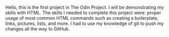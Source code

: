 Hello, this is the first project in The Odin Project. I will be demonstrating my skills with HTML. The skills I needed to complete this project were: proper usage of most common HTML commands such as creating a boilerplate, links, pictures, lists, and more. I had to use my knowledge of git to push my changes all the way to GitHub.
